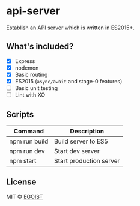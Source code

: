 # api-server

Establish an API server which is written in ES2015+.

## What's included?

- [x] Express
- [x] nodemon
- [x] Basic routing
- [x] ES2015 (`async/await` and stage-0 features)
- [ ] Basic unit testing
- [ ] Lint with XO

## Scripts

|Command|Description|
|---|---|
|npm run build|Build server to ES5|
|npm run dev|Start dev server|
|npm start|Start production server|

## License

MIT &copy; [EGOIST](https://github.com/egoist)
